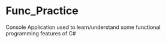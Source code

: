 # Func_Practice
Console Application used to learn/understand some functional programming features of C#
